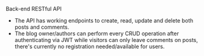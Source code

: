Back-end RESTful API

- The API has working endpoints to create, read, update and delete both posts and comments.
- The blog owner/authors can perform every CRUD operation after authenticating via JWT while visitors can only leave comments on posts, there's currently no registration needed/available for users.
